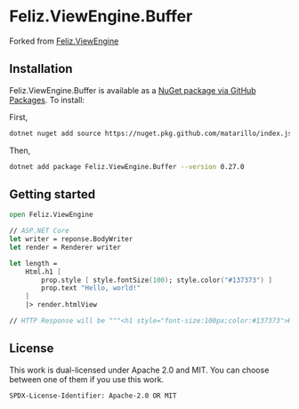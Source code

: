 # Feliz.ViewEngine.Buffer

Forked from [Feliz.ViewEngine](https://github.com/dbrattli/Feliz.ViewEngine)

## Installation

Feliz.ViewEngine.Buffer is available as a [NuGet package via GitHub Packages](https://github.com/users/matarillo/packages/nuget/package/Feliz.ViewEngine.Buffer). To install:

First,

```sh
dotnet nuget add source https://nuget.pkg.github.com/matarillo/index.json -n ANY_NAME_YOU_LIKE -u YOUR_GITHUB_ACCOUNT -p YOUR_GITHUB_PRIVATE_ACCESS_TOKEN
```

Then,

```sh
dotnet add package Feliz.ViewEngine.Buffer --version 0.27.0
```

## Getting started

```fs
open Feliz.ViewEngine

// ASP.NET Core
let writer = reponse.BodyWriter
let render = Renderer writer

let length =
    Html.h1 [
        prop.style [ style.fontSize(100); style.color("#137373") ]
        prop.text "Hello, world!"
    ]
    |> render.htmlView

// HTTP Response will be """<h1 style="font-size:100px;color:#137373">Hello, world!</h1>""" as UTF-8 bytes
```

## License

This work is dual-licensed under Apache 2.0 and MIT. You can choose between one of them if you use this work.

`SPDX-License-Identifier: Apache-2.0 OR MIT`
